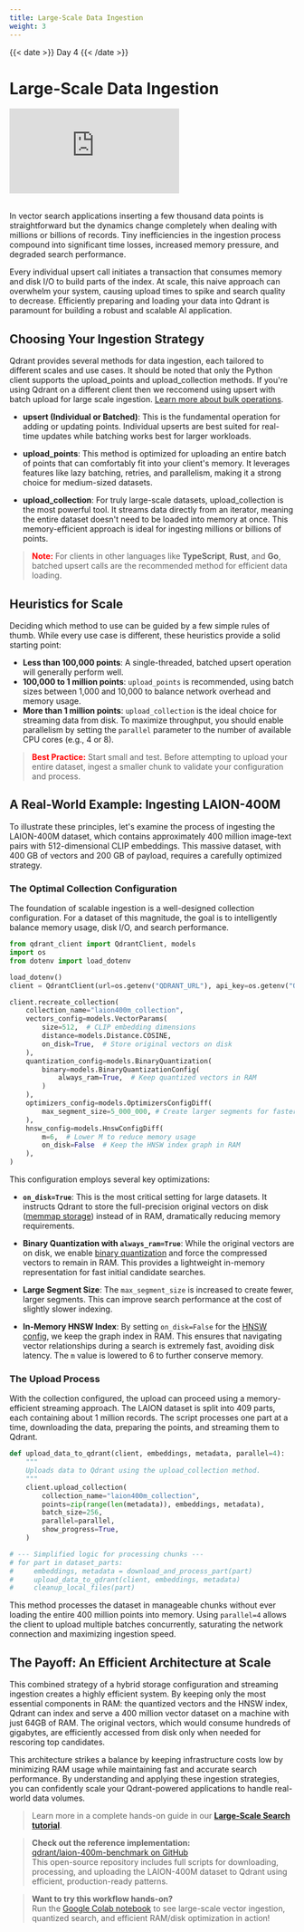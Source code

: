 ```yaml
---
title: Large-Scale Data Ingestion
weight: 3
---
```


{{< date >}} Day 4 {{< /date >}}

# Large-Scale Data Ingestion

<div class="video">
<iframe 
  src="https://www.youtube.com/embed/Rawvm7TP1XI"
  frameborder="0"
  allow="accelerometer; autoplay; clipboard-write; encrypted-media; gyroscope; picture-in-picture; web-share"
  referrerpolicy="strict-origin-when-cross-origin"
  allowfullscreen>
</iframe>
</div>

<br/>

In vector search applications inserting a few thousand data points is straightforward but the dynamics change completely when dealing with millions or billions of records. Tiny inefficiencies in the ingestion process compound into significant time losses, increased memory pressure, and degraded search performance.

Every individual upsert call initiates a transaction that consumes memory and disk I/O to build parts of the index. At scale, this naive approach can overwhelm your system, causing upload times to spike and search quality to decrease. Efficiently preparing and loading your data into Qdrant is paramount for building a robust and scalable AI application.

## Choosing Your Ingestion Strategy

Qdrant provides several methods for data ingestion, each tailored to different scales and use cases. It should be noted that only the Python client supports the upload_points and upload_collection methods. If you're using Qdrant on a different client then we reccomend using upsert with batch upload for large scale ingestion. [Learn more about bulk operations](/documentation/guides/bulk-operations/).

- **upsert (Individual or Batched)**: This is the fundamental operation for adding or updating points. Individual upserts are best suited for real-time updates while batching works best for larger workloads. 

- **upload_points**: This method is optimized for uploading an entire batch of points that can comfortably fit into your client's memory. It leverages features like lazy batching, retries, and parallelism, making it a strong choice for medium-sized datasets.

- **upload_collection**: For truly large-scale datasets, upload_collection is the most powerful tool. It streams data directly from an iterator, meaning the entire dataset doesn't need to be loaded into memory at once. This memory-efficient approach is ideal for ingesting millions or billions of points.

> **<font color='red'>Note:</font>** For clients in other languages like **TypeScript**, **Rust**, and **Go**, batched upsert calls are the recommended method for efficient data loading.

## Heuristics for Scale

Deciding which method to use can be guided by a few simple rules of thumb. While every use case is different, these heuristics provide a solid starting point:

- **Less than 100,000 points**: A single-threaded, batched upsert operation will generally perform well.
- **100,000 to 1 million points**: `upload_points` is recommended, using batch sizes between 1,000 and 10,000 to balance network overhead and memory usage.
- **More than 1 million points**: `upload_collection` is the ideal choice for streaming data from disk. To maximize throughput, you should enable parallelism by setting the `parallel` parameter to the number of available CPU cores (e.g., 4 or 8).

> **<font color='red'>Best Practice:</font>** Start small and test. Before attempting to upload your entire dataset, ingest a smaller chunk to validate your configuration and process.

## A Real-World Example: Ingesting LAION-400M

To illustrate these principles, let's examine the process of ingesting the LAION-400M dataset, which contains approximately 400 million image-text pairs with 512-dimensional CLIP embeddings. This massive dataset, with 400 GB of vectors and 200 GB of payload, requires a carefully optimized strategy.

### The Optimal Collection Configuration

The foundation of scalable ingestion is a well-designed collection configuration. For a dataset of this magnitude, the goal is to intelligently balance memory usage, disk I/O, and search performance.

```python
from qdrant_client import QdrantClient, models
import os
from dotenv import load_dotenv

load_dotenv()
client = QdrantClient(url=os.getenv("QDRANT_URL"), api_key=os.getenv("QDRANT_API_KEY"))

client.recreate_collection(
    collection_name="laion400m_collection",
    vectors_config=models.VectorParams(
        size=512,  # CLIP embedding dimensions
        distance=models.Distance.COSINE,
        on_disk=True,  # Store original vectors on disk
    ),
    quantization_config=models.BinaryQuantization(
        binary=models.BinaryQuantizationConfig(
            always_ram=True,  # Keep quantized vectors in RAM
        )
    ),
    optimizers_config=models.OptimizersConfigDiff(
        max_segment_size=5_000_000, # Create larger segments for faster search
    ),
    hnsw_config=models.HnswConfigDiff(
        m=6,  # Lower M to reduce memory usage
        on_disk=False  # Keep the HNSW index graph in RAM
    ),
)
```

This configuration employs several key optimizations:

- **`on_disk=True`**: This is the most critical setting for large datasets. It instructs Qdrant to store the full-precision original vectors on disk ([memmap storage](/documentation/guides/storage/#on-disk-storage)) instead of in RAM, dramatically reducing memory requirements.

- **Binary Quantization with `always_ram=True`**: While the original vectors are on disk, we enable [binary quantization](/documentation/guides/quantization/#binary-quantization) and force the compressed vectors to remain in RAM. This provides a lightweight in-memory representation for fast initial candidate searches.

- **Large Segment Size**: The `max_segment_size` is increased to create fewer, larger segments. This can improve search performance at the cost of slightly slower indexing.

- **In-Memory HNSW Index**: By setting `on_disk=False` for the [HNSW config](/documentation/guides/quantization/#hnsw-config), we keep the graph index in RAM. This ensures that navigating vector relationships during a search is extremely fast, avoiding disk latency. The `m` value is lowered to 6 to further conserve memory.

### The Upload Process

With the collection configured, the upload can proceed using a memory-efficient streaming approach. The LAION dataset is split into 409 parts, each containing about 1 million records. The script processes one part at a time, downloading the data, preparing the points, and streaming them to Qdrant.

```python
def upload_data_to_qdrant(client, embeddings, metadata, parallel=4):
    """
    Uploads data to Qdrant using the upload_collection method.
    """
    client.upload_collection(
        collection_name="laion400m_collection",
        points=zip(range(len(metadata)), embeddings, metadata),
        batch_size=256,
        parallel=parallel,
        show_progress=True,
    )

# --- Simplified logic for processing chunks ---
# for part in dataset_parts:
#     embeddings, metadata = download_and_process_part(part)
#     upload_data_to_qdrant(client, embeddings, metadata)
#     cleanup_local_files(part)
```

This method processes the dataset in manageable chunks without ever loading the entire 400 million points into memory. Using `parallel=4` allows the client to upload multiple batches concurrently, saturating the network connection and maximizing ingestion speed.

## The Payoff: An Efficient Architecture at Scale

This combined strategy of a hybrid storage configuration and streaming ingestion creates a highly efficient system. By keeping only the most essential components in RAM: the quantized vectors and the HNSW index, Qdrant can index and serve a 400 million vector dataset on a machine with just 64GB of RAM. The original vectors, which would consume hundreds of gigabytes, are efficiently accessed from disk only when needed for rescoring top candidates.

This architecture strikes a balance by keeping infrastructure costs low by minimizing RAM usage while maintaining fast and accurate search performance. By understanding and applying these ingestion strategies, you can confidently scale your Qdrant-powered applications to handle real-world data volumes.

> Learn more in a complete hands-on guide in our **[Large-Scale Search tutorial](https://qdrant.tech/documentation/database-tutorials/large-scale-search/)**.

> **Check out the reference implementation:**  
> [qdrant/laion-400m-benchmark on GitHub](https://github.com/qdrant/laion-400m-benchmark)  
> This open-source repository includes full scripts for downloading, processing, and uploading the LAION-400M dataset to Qdrant using efficient, production-ready patterns.

> **Want to try this workflow hands-on?**  
> Run the [Google Colab notebook](https://colab.research.google.com/drive/1X4EW-nymqcsyhwFYS2ZrmE8MPSnKKj62?usp=sharing) to see large-scale vector ingestion, quantized search, and efficient RAM/disk optimization in action!

